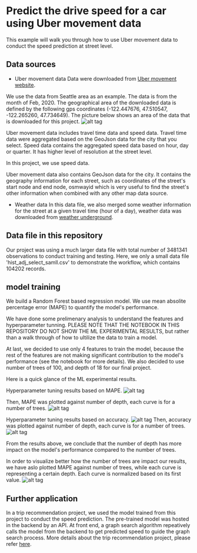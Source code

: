 # Predict the drive speed for a car using Uber movement data

This example will walk you through how to use Uber movement data to conduct the speed prediction at street level. 



## Data sources

- Uber movement data
Data were downloaded from [Uber movement website](https://movement.uber.com/?lang=en-US).

We use the data from Seattle area as an example. The data is from the month of Feb, 2020. The geographical area of the downloaded data is defined by the following gps coordinates (-122.447676, 47.510547, -122.265260, 47.734649).
The picture below shows an area of the data that is downloaded for this project. 
![alt tag](Seattle_GPS_map.png)


Uber movement data includes travel time data and speed data. 
Travel time data were aggregated based on the GeoJson data for the city that you select. 
Speed data contains the aggregated speed data based on hour, day or quarter. It has higher level of resolution at the street level. 

In this project, we use speed data. 

Uber movement data also contains GeoJson data for the city. It contains the geography information for each street, such as coordinates of the street's start node and end node, osmwayid which is very useful to find the street's other information when combined with any other map data source. 

- Weather data
In this data file, we also merged some weather information for the street at a given travel time (hour of a day), weather data was downloaded from [weather underground](https://www.wunderground.com/).



## Data file in this repository

Our project was using a much larger data file with total number of 3481341 observations to conduct training and testing. Here, we only a small data file 'hist_adj_select_samll.csv' to demonstrate the workflow, which contains 104202 records.



## model training

We build a Random Forest based regression model. We use mean absolite percentage error (MAPE) to quantify the model's performance.

We have done some prelimenary analysis to understand the features and hyperparameter tunning. PLEASE NOTE THAT THE NOTEBOOK IN THIS REPOSITORY DO NOT SHOW THE ML EXPERIMENTAL RESULTS, but rather than a walk through of how to ultilize the data to train a model. 

At last, we decided to use only 4 features to train the model, because the rest of the features are not making significant contribution to the model's performance (see the notebook for more details). We also decided to use number of trees of 100, and depth of 18 for our final project.

Here is a quick glance of the ML experimental results. 

Hyperparameter tuning results based on MAPE.
![alt tag](Hyperparameter_tunning_3D_MAPE.png)

Then, MAPE was plotted against number of depth, each curve is for a number of trees.
![alt tag](Hyperparameter_tunning_2D_MAPE.png)

Hyperparameter tuning results based on accuracy.
![alt tag](Hyperparameter_tunning_3D_accuracy.png)
Then, accuracy was plotted against number of depth, each curve is for a number of trees.
![alt tag](Hyperparameter_tunning_2D_accuracy.png)

From the results above, we conclude that the number of depth has more impact on the model's performance compared to the number of trees. 

In order to visualize better how the number of trees are impact our results, we have aslo plotted MAPE against number of trees, while each curve is representing a certain depth. Each curve is normalized based on its first value. 
![alt tag](Normailized_MAPE.png)



## Further application

In a trip recommendation project, we used the model trained from this project to conduct the speed prediction. The pre-trained model was hosted in the backend by an API. At front end, a graph search algorithm repeatively calls the model from the backend to get predicted speed to guide the graph search process. More details about the trip recommendation project, please refer [here](https://github.com/SYAN83/trip-recom). 



















